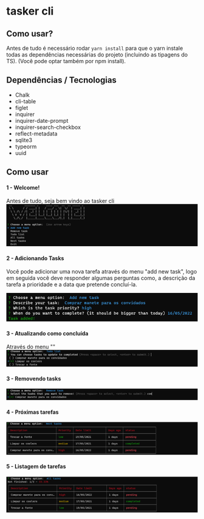 <p align="center">
  <h1>tasker cli</h1>
</p>

## Como usar?
Antes de tudo é necessário rodar ```yarn install``` para que o yarn instale todas as dependências necessárias do projeto (incluindo as tipagens do TS).
(Você pode optar também por npm install).

## Dependências / Tecnologias
  - Chalk
  - cli-table
  - figlet
  - inquirer
  - inquirer-date-prompt
  - inquirer-search-checkbox
  - reflect-metadata
  - sqlite3
  - typeorm
  - uuid

## Como usar

#### 1 - Welcome!
Antes de tudo, seja bem vindo ao tasker cli
![Welcome](public/welcome.png)

#### 2 - Adicionando Tasks
Você pode adicionar uma nova tarefa através do menu "add new task", logo em seguida você deve responder algumas perguntas como, a descrição da tarefa
a prioridade e a data que pretende concluí-la.

![Adicionando Tasks](public/addTask.png)

#### 3 - Atualizando como concluída
Através do menu ""
![Atualizando Tasks](public/todo.png)

#### 3 - Removendo tasks
![Removendo Tasks](public/removeTask.png)

#### 4 - Próximas tarefas
![Próximas Tasks](public/nextTasks.png)

#### 5 - Listagem de tarefas
![Próximas Tasks](public/allTasks.png)
